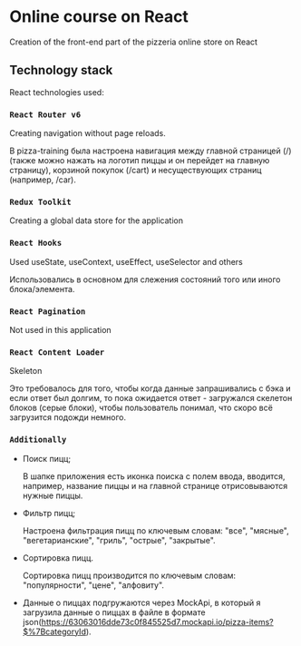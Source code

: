 # Online course on React

Creation of the front-end part of the pizzeria online store on React

## Technology stack

React technologies used:

### `React Router v6`

Creating navigation without page reloads.

В pizza-training была настроена навигация между главной страницей (/) (также можно нажать на логотип пиццы и он перейдет на главную страницу), корзиной покупок (/cart) и несуществующих страниц (например, /car).

### `Redux Toolkit`

Creating a global data store for the application

### `React Hooks`

Used useState, useContext, useEffect, useSelector and others

Использовались в основном для слежения состояний того или иного блока/элемента.

### `React Pagination`

Not used in this application

### `React Content Loader`

Skeleton

Это требовалось для того, чтобы когда данные запрашивались с бэка и если ответ был долгим, то пока ожидается ответ - загружался скелетон блоков (серые блоки), чтобы пользователь понимал, что скоро всё загрузится подожди немного.

### `Additionally`

- Поиск пицц;

  В шапке приложения есть иконка поиска с полем ввода, вводится, например, название пиццы и на главной странице отрисовываются нужные пиццы.

- Фильтр пицц;

  Настроена фильтрация пицц по ключевым словам: "все", "мясные", "вегетарианские", "гриль", "острые", "закрытые".

- Сортировка пицц.

  Сортировка пицц производится по ключевым словам: "популярности", "цене", "алфовиту".

- Данные о пиццах подгружаются через MockApi, в который я загрузила данные о пиццах в файле в формате json(https://63063016dde73c0f845525d7.mockapi.io/pizza-items?$%7BcategoryId).
